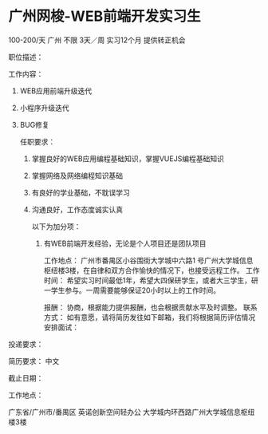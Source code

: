 # 广州网梭-WEB前端开发实习生

100-200/天 广州 不限 3天／周 实习12个月 提供转正机会

职位描述：

工作内容：  

1. WEB应用前端升级迭代 

2. 小程序升级迭代 

3. BUG修复  

   任职要求： 

   1. 掌握良好的WEB应用编程基础知识，掌握VUEJS编程基础知识

   2.  掌握网络及网络编程知识基础 

   3. 有良好的学业基础，不耽误学习 

   4. 沟通良好，工作态度诚实认真

       以下为加分项：

      1. 有WEB前端开发经验，无论是个人项目还是团队项目 

         工作地点：   广州市番禺区小谷围街大学城中六路1 号广州大学城信息枢纽楼3楼，在自律和双方合作愉快的情况下，也接受远程工作。 工作时间：      希望实习时间最低1年，希望大四保研学生，或者大三学生，研一学生参与。一周需要能够保证20小时以上的工作时间。 

         报酬：     协商，根据能力提供报酬，也会根据贡献水平及时调整。 联系方式：    如有意愿，请将简历发往如下邮箱，我们将根据简历评估情况安排面试：

投递要求：

简历要求： 中文

截止日期：

工作地点：

广东省/广州市/番禺区 英诺创新空间轻办公 大学城内环西路广州大学城信息枢纽楼3楼